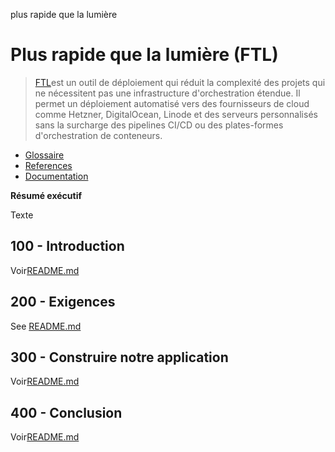 plus rapide que la lumière

# Plus rapide que la lumière (FTL)

> [FTL](https://github.com/yarlson/ftl)est un outil de déploiement qui réduit la complexité des projets qui ne nécessitent pas une infrastructure d'orchestration étendue. Il permet un déploiement automatisé vers des fournisseurs de cloud comme Hetzner, DigitalOcean, Linode et des serveurs personnalisés sans la surcharge des pipelines CI/CD ou des plates-formes d'orchestration de conteneurs.

-   [Glossaire](./GLOSSARY.md)
-   [References](./REFERENCES.md)
-   [Documentation](./DOCUMENTATION.md)

**Résumé exécutif**

Texte

## 100 - Introduction

Voir[README.md](./100/README.md)

## 200 - Exigences

See [README.md](./200/README.md)

## 300 - Construire notre application

Voir[README.md](./300/README.md)

## 400 - Conclusion

Voir[README.md](./400/README.md)
